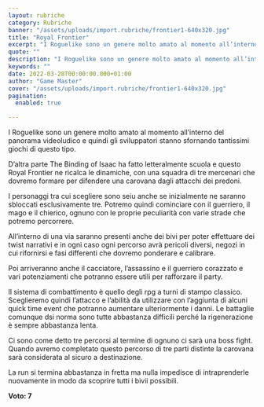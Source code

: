 ```yaml
---
layout: rubriche
category: Rubriche
banner: "/assets/uploads/import.rubriche/frontier1-640x320.jpg"
title: "Royal Frontier"
excerpt: "I Roguelike sono un genere molto amato al momento all’interno del panorama videoludico e quindi gli sviluppatori stanno sfornando tantissimi giochi di questo tipo. D’altra parte The Binding of Isaac ha fatto letteralmente scuola e questo Royal Frontier ne ricalca le dinamiche, con una squadra di tre mercenari che dovremo formare  per difendere una carovana [&hellip"
quote: ""
description: "I Roguelike sono un genere molto amato al momento all’interno del panorama videoludico e quindi gli sviluppatori stanno sfornando tantissimi giochi di questo tipo. D’altra parte The Binding of Isaac ha fatto letteralmente scuola e questo Royal Frontier ne ricalca le dinamiche, con una squadra di tre mercenari che dovremo formare  per difendere una carovana [&hellip"
keywords: ""
date: 2022-03-28T00:00:00.000+01:00
author: "Game Master"
cover: "/assets/uploads/import.rubriche/frontier1-640x320.jpg"
pagination:
  enabled: true

---
```


I Roguelike sono un genere molto amato al momento all’interno del panorama videoludico e quindi gli sviluppatori stanno sfornando tantissimi giochi di questo tipo.

D’altra parte The Binding of Isaac ha fatto letteralmente scuola e questo Royal Frontier ne ricalca le dinamiche, con una squadra di tre mercenari che dovremo formare per difendere una carovana dagli attacchi dei predoni.

I personaggi tra cui scegliere sono seiu anche se inizialmente ne saranno sbloccati esclusivamente tre. Potremo quindi cominciare con il guerriero, il mago e il chierico, ognuno con le proprie peculiarità con varie strade che potremo percorrere.

All’interno di una via saranno presenti anche dei bivi per poter effettuare dei twist narrativi e in ogni caso ogni percorso avrà pericoli diversi, negozi in cui rifornirsi e fasi differenti che dovremo ponderare e calibrare.

Poi arriveranno anche il cacciatore, l’assassino e il guerriero corazzato e vari potenziamenti che potranno essere utili per rafforzare il party.

Il sistema di combattimento è quello degli rpg a turni di stampo classico. Sceglieremo quindi l’attacco e l’abilità da utilizzare con l’aggiunta di alcuni quick time event che potranno aumentare ulteriormente i danni. Le battaglie comunque dsi norma sono tutte abbastanza difficili perché la rigenerazione è sempre abbastanza lenta.

Ci sono come detto tre percorsi al termine di ognuno ci sarà una boss fight. Quando avremo completato questo percorso di tre parti distinte la carovana sarà considerata al sicuro a destinazione.

La run si termina abbastanza in fretta ma nulla impedisce di intraprenderle nuovamente in modo da scoprire tutti i bivii possibili.

**Voto: 7**